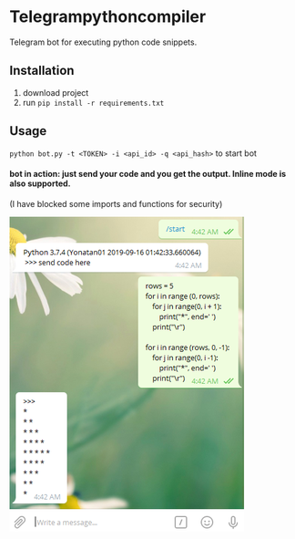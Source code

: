# Telegrampythoncompiler
Telegram bot for executing python code snippets. 

## Installation
1. download project 
2. run `pip install -r requirements.txt`

## Usage
`python bot.py -t <TOKEN> -i <api_id> -q <api_hash>` to start bot



#### bot in action: just send your code and you get the output. Inline mode is also supported.
(I have blocked some imports and functions for security) 

![interface](Capture.PNG)
